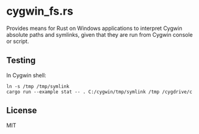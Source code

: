 cygwin\_fs.rs
===================

Provides means for Rust on Windows applications to interpret Cygwin absolute paths and symlinks,
given that they are run from Cygwin console or script.

Testing
-------
In Cygwin shell:
```
ln -s /tmp /tmp/symlink
cargo run --example stat -- . C:/cygwin/tmp/symlink /tmp /cygdrive/c
```

License
-------
MIT

